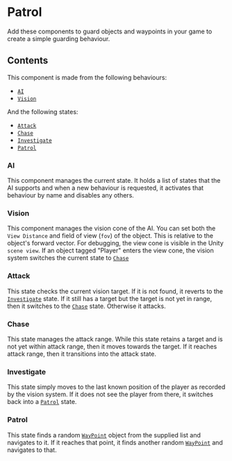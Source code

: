 # Patrol

Add these components to guard objects and waypoints in your game to create a simple guarding behaviour.

## Contents

This component is made from the following behaviours:
- [`AI`]
- [`Vision`]

And the following states:
- [`Attack`]
- [`Chase`]
- [`Investigate`]
- [`Patrol`]

### AI

This component manages the current state. It holds a list of states that the AI supports and when a new behaviour is requested, it activates that behaviour by name and disables any others.

### Vision

This component manages the vision cone of the AI. You can set both the `View Distance` and field of view (`fov`) of the object. This is relative to the object's forward vector. For debugging, the view cone is visible in the Unity `scene view`. If an object tagged "Player" enters the view cone, the vision system switches the current state to [`Chase`]

### Attack

This state checks the current vision target. If it is not found, it reverts to the [`Investigate`] state. If it still has a target but the target is not yet in range, then it switches to the [`Chase`] state. Otherwise it attacks.

### Chase

This state manages the attack range. While this state retains a target and is not yet within attack range, then it moves towards the target. If it reaches attack range, then it transitions into the attack state.

### Investigate

This state simply moves to the last known position of the player as recorded by the vision system. If it does not see the player from there, it switches back into a [`Patrol`] state.

### Patrol

This state finds a random [`WayPoint`] object from the supplied list and navigates to it. If it reaches that point, it finds another random [`WayPoint`] and navigates to that.

[`AI`]: #AI
[`Attack`]: #Attack
[`Chase`]: #Chase
[`Investigate`]: #Investigate
[`Vision`]: #Vision
[`Patrol`]: #Patrol
[`WayPoint`]: #WayPoint
